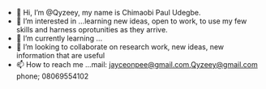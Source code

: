 - 👋 Hi, I’m @Qyzeey, my name is Chimaobi Paul Udegbe.
- 👀 I’m interested in ...learning new ideas, open to work, to use my few skills and harness oprotunities as they arrive.
- 🌱 I’m currently learning ...
- 💞️ I’m looking to collaborate on research work, new ideas, new information that are useful
- 📫 How to reach me ...mail: jayceonpee@gmail.com,Qyzeey@gmail.com phone; 08069554102

<!---
Qyzeey/Qyzeey is a ✨ special ✨ repository because its `README.md` (this file) appears on your GitHub profile.
You can click the Preview link to take a look at your changes.
--->
